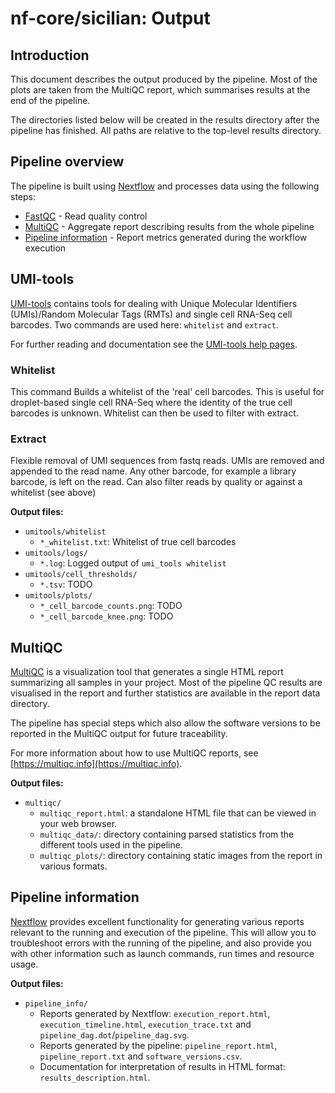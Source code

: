 # nf-core/sicilian: Output

## Introduction

This document describes the output produced by the pipeline. Most of the plots are taken from the MultiQC report, which summarises results at the end of the pipeline.

The directories listed below will be created in the results directory after the pipeline has finished. All paths are relative to the top-level results directory.

<!-- TODO nf-core: Write this documentation describing your workflow's output -->

## Pipeline overview

The pipeline is built using [Nextflow](https://www.nextflow.io/)
and processes data using the following steps:

* [FastQC](#fastqc) - Read quality control
* [MultiQC](#multiqc) - Aggregate report describing results from the whole pipeline
* [Pipeline information](#pipeline-information) - Report metrics generated during the workflow execution

## UMI-tools

[UMI-tools](https://github.com/CGATOxford/UMI-tools) contains tools for dealing with Unique Molecular Identifiers (UMIs)/Random Molecular Tags (RMTs) and single cell RNA-Seq cell barcodes. Two commands are used here: `whitelist` and `extract`.

For further reading and documentation see the [UMI-tools help pages](https://umi-tools.readthedocs.io/en/latest/).

### Whitelist

This command Builds a whitelist of the 'real' cell barcodes.
This is useful for droplet-based single cell RNA-Seq where the identity of the true cell barcodes is unknown. Whitelist can then be used to filter with extract.

### Extract

Flexible removal of UMI sequences from fastq reads.
UMIs are removed and appended to the read name. Any other barcode, for example a library barcode, is left on the read. Can also filter reads by quality or against a whitelist (see above)

**Output files:**

* `umitools/whitelist`
  * `*_whitelist.txt`: Whitelist of true cell barcodes
* `umitools/logs/`
  * `*.log`: Logged output of `umi_tools whitelist`
* `umitools/cell_thresholds/`
  * `*.tsv`: TODO
* `umitools/plots/`
  * `*_cell_barcode_counts.png`: TODO
  * `*_cell_barcode_knee.png`: TODO

## MultiQC

[MultiQC](http://multiqc.info) is a visualization tool that generates a single HTML report summarizing all samples in your project. Most of the pipeline QC results are visualised in the report and further statistics are available in the report data directory.

The pipeline has special steps which also allow the software versions to be reported in the MultiQC output for future traceability.

For more information about how to use MultiQC reports, see [https://multiqc.info](https://multiqc.info).

**Output files:**

* `multiqc/`
  * `multiqc_report.html`: a standalone HTML file that can be viewed in your web browser.
  * `multiqc_data/`: directory containing parsed statistics from the different tools used in the pipeline.
  * `multiqc_plots/`: directory containing static images from the report in various formats.

## Pipeline information

[Nextflow](https://www.nextflow.io/docs/latest/tracing.html) provides excellent functionality for generating various reports relevant to the running and execution of the pipeline. This will allow you to troubleshoot errors with the running of the pipeline, and also provide you with other information such as launch commands, run times and resource usage.

**Output files:**

* `pipeline_info/`
  * Reports generated by Nextflow: `execution_report.html`, `execution_timeline.html`, `execution_trace.txt` and `pipeline_dag.dot`/`pipeline_dag.svg`.
  * Reports generated by the pipeline: `pipeline_report.html`, `pipeline_report.txt` and `software_versions.csv`.
  * Documentation for interpretation of results in HTML format: `results_description.html`.
